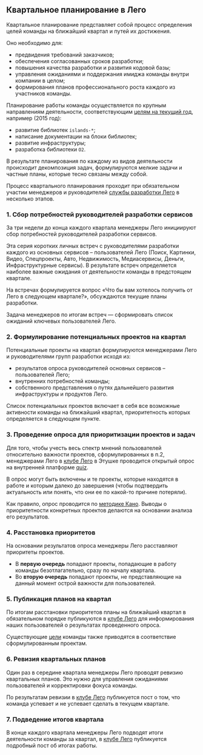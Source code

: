 Квартальное планирование в Лего
-------------------------------

Квартальное планирование представляет собой процесс определения целей команды на ближайший квартал и путей их достижения.

Оно необходимо для:

- предвидения требований заказчиков;
- обеспечения согласованных сроков разработки;
- повышения качества разработки и развития кодовой базы;
- управления ожиданиями и поддержания имиджа команды внутри компании в целом;
- формирования планов профессионального роста каждого из участников команды.

Планирование работы команды осуществляется по крупным направлениям деятельности, соответствующим [целям на текущий год](https://beta.wiki.yandex-team.ru/lego/2015/), например (2015 год):

- развитие библиотек `islands-*`;
- написание документации на блоки библиотек;
- развитие инфраструктуры;
- разработка библиотеки `O2`.

В результате планирования по каждому из видов деятельности происходит декомпозиция задач, формулируются мелкие задачи и частные планы, которые тесно связаны между собой.

Процесс квартального планирования проходит при обязательном участии менеджеров и руководителей [службы разработки  Лего](https://staff.yandex-team.ru/departments/yandex_infra_tech_advance_lego/) в несколько этапов.

### 1. Сбор потребностей руководителей разработки сервисов

За три недели до конца каждого квартала менеджеры Лего инициируют сбор потребностей руководителей разработки сервисов.

Эта серия коротких личных встреч с руководителями разработки каждого из основных сервисов – пользователей Лего (Поиск, Картинки, Видео, Спецпроекты, Авто, Недвижимость, Медиасервисы, Деньги, Инфраструктурные сервисы). В результате встреч определяется наиболее важные ожидания от деятельности команды в предстоящем квартале.

На встречах формулируется вопрос «Что бы вам хотелось получить от Лего в следующем квартале?», обсуждаются текущие планы разработки.

Задача менеджеров по итогам встреч — сформировать список ожиданий ключевых пользователей Лего.

### 2. Формулирование потенциальных проектов на квартал

Потенциальные проекты на квартал формулируются менеджерами Лего и руководителями групп разработки исходя из:

- результатов опроса руководителей основных сервисов – пользователей Лего;
- внутренних потребностей команды;
- собственного представления о путях дальнейшего развития инфраструктуры и продуктов Лего.

Список потенциальных проектов включает в себя все возможные активности команды на ближайший квартал, приоритетность которых определяется в следующем пункте.

### 3. Проведение опроса для приоритизации проектов и задач

Для того, чтобы учесть весь спектр мнений пользователей относительно важности проектов, сформулированных в п.2, менеджерами Лего в [клубе Лего] в Этушке проводится открытый опрос на внутренней платформе [quiz](http://quiz.yandex-team.ru).

В опрос могут быть включены и те проекты, которые находятся в работе и которым далеко до завершения (чтобы подтвердить актуальность или понять, что они ее по какой-то причине потеряли).

Как правило, опрос проводится по [методике Кано](http://devprom.ru/news/Анализ-Кано-Kano-Analysis). Выводы о приоритетности конкретных проектов делаются на основании анализа его результатов.

### 4. Расстановка приоритетов

На основании результатов опроса менеджеры Лего расставляют приоритеты проектов.

- В **первую очередь** попадают проекты, попадающие в работу команды безотлагательно, сразу по началу квартала.
- Во **вторую очередь** попадают проекты, не представляющие на данный момент острой важности для пользователей.

### 5. Публикация планов на квартал

По итогам расстановки приоритетов планы на ближайший квартал в обязательном порядке публикуются в [клубе Лего] для информирования наших пользователей о результатах проведенного опроса.

Существующие [цели](https://beta.wiki.yandex-team.ru/lego/2015) команды также приводятся в соответствие сформулированным проектам.

### 6. Ревизия квартальных планов

Один раз в середине квартала менеджеры Лего проводят ревизию квартальных планов. Это нужно для управления ожиданиями пользователей и корректировки фокуса команды.

По результатам ревизии в [клубе Лего] публикуется пост о том, что команда успевает и не успевает сделать в текущем квартале.

### 7. Подведение итогов квартала

В конце каждого квартала менеджеры Лего подводят итоги деятельности команды за квартал, в [клубе Лего] публикуется подробный пост об итогах работы.

[клубе Лего]: (http://clubs.at.yandex-team.ru/lego)
